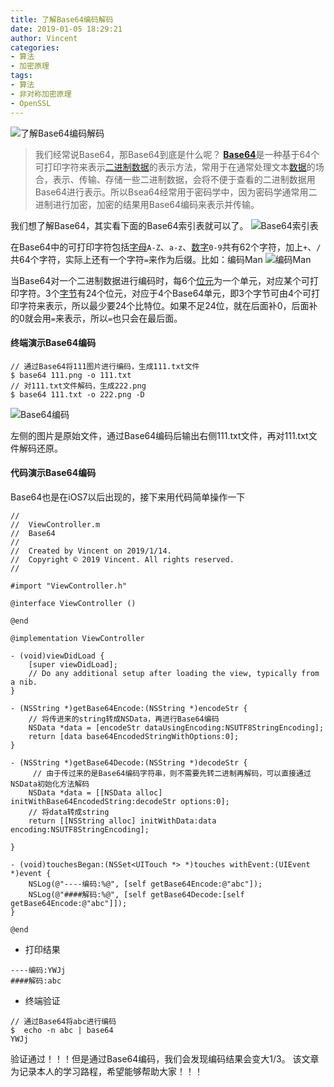 ```yaml
---
title: 了解Base64编码解码
date: 2019-01-05 18:29:21
author: Vincent
categories: 
- 算法
- 加密原理
tags: 
- 算法
- 非对称加密原理
- OpenSSL
---
```



![了解Base64编码解码](https://upload-images.jianshu.io/upload_images/5741330-161cc8afdcaec6f5.png?imageMogr2/auto-orient/strip%7CimageView2/2/w/1240)


>我们经常说Base64，那Base64到底是什么呢？
[**Base64**](https://zh.wikipedia.org/zh-hans/Base64)是一种基于64个可打印字符来表示[二进制数据](https://zh.wikipedia.org/wiki/%E4%BA%8C%E8%BF%9B%E5%88%B6 "二进制")的表示方法，常用于在通常处理文本[数据](https://zh.wikipedia.org/wiki/%E6%95%B0%E6%8D%AE "数据")的场合，表示、传输、存储一些二进制数据，会将不便于查看的二进制数据用Base64进行表示。所以Bsea64经常用于密码学中，因为密码学通常用二进制进行加密，加密的结果用Base64编码来表示并传输。

我们想了解Base64，其实看下面的Base64索引表就可以了。
![Base64索引表](https://upload-images.jianshu.io/upload_images/5741330-f9b1a93c393d27f8.png?imageMogr2/auto-orient/strip%7CimageView2/2/w/1240)

在Base64中的可打印字符包括[字母](https://zh.wikipedia.org/wiki/%E6%8B%89%E4%B8%81%E5%AD%97%E6%AF%8D "拉丁字母")`A-Z`、`a-z`、[数字](https://zh.wikipedia.org/wiki/%E6%95%B0%E5%AD%97 "数字")`0-9`共有62个字符，加上`+`、`/`共64个字符，实际上还有一个字符`=`来作为后缀。比如：编码Man
![编码Man](https://upload-images.jianshu.io/upload_images/5741330-578423235d58ea16.png?imageMogr2/auto-orient/strip%7CimageView2/2/w/1240)

当Base64对一个二进制数据进行编码时，每6个[位元](https://zh.wikipedia.org/wiki/%E4%BD%8D%E5%85%83 "位元")为一个单元，对应某个可打印字符。3个[字节](https://zh.wikipedia.org/wiki/%E5%AD%97%E8%8A%82 "字节")有24个位元，对应于4个Base64单元，即3个字节可由4个可打印字符来表示，所以最少要24个比特位。如果不足24位，就在后面补0，后面补的0就会用`=`来表示，所以`=`也只会在最后面。

#### 终端演示Base64编码

```
// 通过Base64将111图片进行编码，生成111.txt文件
$ base64 111.png -o 111.txt
// 对111.txt文件解码，生成222.png
$ base64 111.txt -o 222.png -D
```
![Base64编码](https://upload-images.jianshu.io/upload_images/5741330-a811b9c976ba1fb5.png?imageMogr2/auto-orient/strip%7CimageView2/2/w/1240)

左侧的图片是原始文件，通过Base64编码后输出右侧111.txt文件，再对111.txt文件解码还原。

#### 代码演示Base64编码
Base64也是在iOS7以后出现的，接下来用代码简单操作一下
```
//
//  ViewController.m
//  Base64
//
//  Created by Vincent on 2019/1/14.
//  Copyright © 2019 Vincent. All rights reserved.
//

#import "ViewController.h"

@interface ViewController ()

@end

@implementation ViewController

- (void)viewDidLoad {
    [super viewDidLoad];
    // Do any additional setup after loading the view, typically from a nib.
}

- (NSString *)getBase64Encode:(NSString *)encodeStr {
    // 将传进来的string转成NSData，再进行Base64编码
    NSData *data = [encodeStr dataUsingEncoding:NSUTF8StringEncoding];
    return [data base64EncodedStringWithOptions:0];
}

- (NSString *)getBase64Decode:(NSString *)decodeStr {
     // 由于传过来的是Base64编码字符串，则不需要先转二进制再解码，可以直接通过NSData初始化方法解码
    NSData *data = [[NSData alloc] initWithBase64EncodedString:decodeStr options:0];
    // 将data转成string
    return [[NSString alloc] initWithData:data encoding:NSUTF8StringEncoding];
    
}

- (void)touchesBegan:(NSSet<UITouch *> *)touches withEvent:(UIEvent *)event {
    NSLog(@"----编码:%@", [self getBase64Encode:@"abc"]);
    NSLog(@"####解码:%@", [self getBase64Decode:[self getBase64Encode:@"abc"]]);
}

@end

```
- 打印结果
```
----编码:YWJj
####解码:abc
```
- 终端验证
```
// 通过Base64将abc进行编码
$  echo -n abc | base64
YWJj
```
验证通过！！！但是通过Base64编码，我们会发现编码结果会变大1/3。
该文章为记录本人的学习路程，希望能够帮助大家！！！

